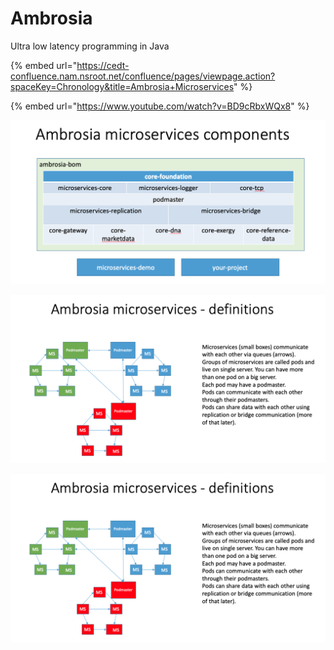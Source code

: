 # Ambrosia

Ultra low latency programming in Java 

{% embed url="https://cedt-confluence.nam.nsroot.net/confluence/pages/viewpage.action?spaceKey=Chronology&title=Ambrosia+Microservices" %}

{% embed url="https://www.youtube.com/watch?v=BD9cRbxWQx8" %}





![](../.gitbook/assets/image%20%2850%29.png)

![](../.gitbook/assets/image%20%2875%29.png)

![](../.gitbook/assets/image%20%2868%29.png)



